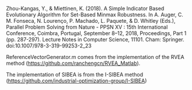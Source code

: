 Zhou-Kangas, Y., & Miettinen, K. (2018). A Simple Indicator Based Evolutionary Algorithm for Set-Based Minmax Robustness. 
In A. Auger, C. M. Fonseca, N. Lourenço, P. Machado, L. Paquete, & D. Whitley (Eds.), 
Parallel Problem Solving from Nature - PPSN XV : 15th International Conference, Coimbra, Portugal, September 8–12, 2018, 
Proceedings, Part 1 (pp. 287-297). Lecture Notes in Computer Science, 11101. Cham: Springer. doi:10.1007/978-3-319-99253-2_23

ReferenceVectorGenerator.m comes from the implementation of the RVEA method (https://github.com/ranchengcn/RVEA_Matlab).

The implementation of SIBEA is from the I-SIBEA method (https://github.com/industrial-optimization-group/I-SIBEA)
